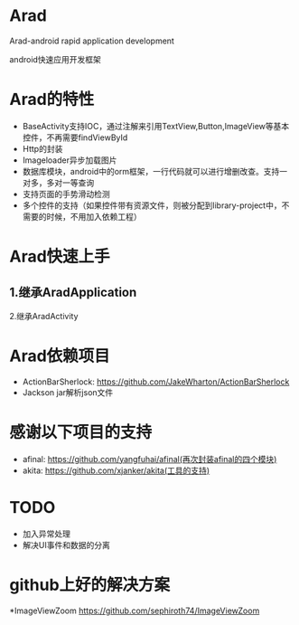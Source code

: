 Arad
====

<p>Arad-android rapid application development

<p>android快速应用开发框架

Arad的特性
=========
* BaseActivity支持IOC，通过注解来引用TextView,Button,ImageView等基本控件，不再需要findViewById
* Http的封装
* Imageloader异步加载图片
* 数据库模块，android中的orm框架，一行代码就可以进行增删改查。支持一对多，多对一等查询
* 支持页面的手势滑动检测
* 多个控件的支持（如果控件带有资源文件，则被分配到library-project中，不需要的时候，不用加入依赖工程）

Arad快速上手
===========
  1.继承AradApplication
  ---------------------
  
  2.继承AradActivity

Arad依赖项目
===========
* ActionBarSherlock: https://github.com/JakeWharton/ActionBarSherlock
* Jackson jar解析json文件

感谢以下项目的支持
==================
* afinal: https://github.com/yangfuhai/afinal(再次封装afinal的四个模块)
* akita: https://github.com/xjanker/akita(工具的支持)


TODO
====
* 加入异常处理
* 解决UI事件和数据的分离

github上好的解决方案
===================
*ImageViewZoom https://github.com/sephiroth74/ImageViewZoom
